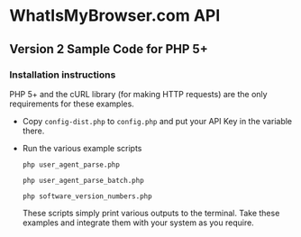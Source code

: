 # WhatIsMyBrowser.com API 
## Version 2 Sample Code for PHP 5+

### Installation instructions

PHP 5+ and the cURL library (for making HTTP requests) are the only requirements for these examples.

* Copy `config-dist.php` to `config.php` and put your API Key in the variable there.

* Run the various example scripts

    `php user_agent_parse.php`

    `php user_agent_parse_batch.php`

    `php software_version_numbers.php`

    These scripts simply print various outputs to the terminal. Take these examples and integrate them with your system as you require.
